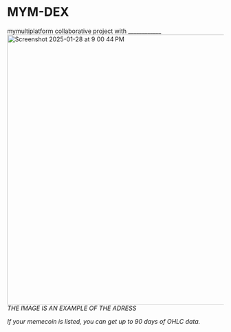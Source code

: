 # MYM-DEX
mymultiplatform collaborative project with ____________
<img width="628" alt="Screenshot 2025-01-28 at 9 00 44 PM" src="https://github.com/user-attachments/assets/775150e1-b8d9-40cf-b18c-08db4641dbe4" />
*THE IMAGE IS AN EXAMPLE OF THE ADRESS*




*If your memecoin is listed, you can get up to 90 days of OHLC data.*
